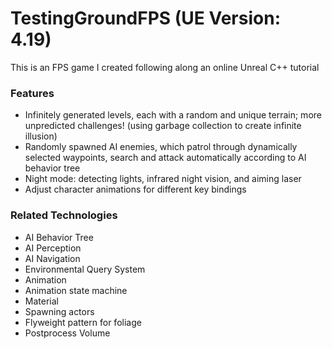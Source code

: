 # TestingGroundFPS (UE Version: 4.19)
This is an FPS game I created following along an online Unreal C++ tutorial


### Features ###

+ Infinitely generated levels, each with a random and unique terrain; more unpredicted challenges! (using garbage collection to create infinite illusion)
+ Randomly spawned AI enemies, which patrol through dynamically selected waypoints, search and attack automatically according to AI behavior tree
+ Night mode: detecting lights, infrared night vision, and aiming laser
+ Adjust character animations for different key bindings

### Related Technologies ###

+ AI Behavior Tree
+ AI Perception
+ AI Navigation
+ Environmental Query System
+ Animation
+ Animation state machine
+ Material
+ Spawning actors
+ Flyweight pattern for foliage
+ Postprocess Volume
